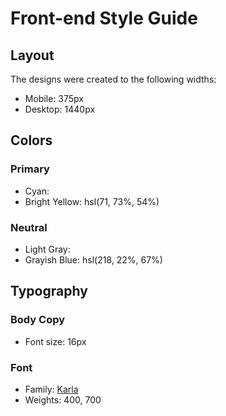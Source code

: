 # Front-end Style Guide

## Layout

The designs were created to the following widths:

- Mobile: 375px
- Desktop: 1440px

## Colors

### Primary

- Cyan:
- Bright Yellow: hsl(71, 73%, 54%)

### Neutral

- Light Gray: 
- Grayish Blue: hsl(218, 22%, 67%)

## Typography

### Body Copy

- Font size: 16px

### Font

- Family: [Karla](https://fonts.google.com/specimen/Karla)
- Weights: 400, 700
